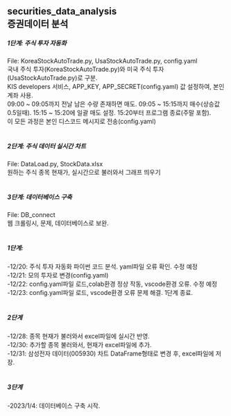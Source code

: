 ## securities_data_analysis<br>증권데이터 분석

<h5>1단계: 주식 투자 자동화</h5>
File: KoreaStockAutoTrade.py, UsaStockAutoTrade.py, config.yaml
<br>
<h7>국내 주식 투자(KoreaStockAutoTrade.py)와 미국 주식 투자(UsaStockAutoTrade.py)로 구분.<br>
KIS developers 서비스, APP_KEY, APP_SECRET(config.yaml) 값 설정하여, 본인 계좌 사용.<br>
09:00 ~ 09:05까지 전날 남은 수량 존재하면 매도. 09:05 ~ 15:15까지 매수(상승값 0.5일때). 15:15 ~ 15:20에 일괄 매도 설정. 15:20부터 프로그램 종료(주말 포함).<br>
이 모든 과정은 본인 디스코드 메시지로 전송(config.yaml)<br>

</h7>
<br>
<h5>2단계: 주식 데이터 실시간 차트 </h5>
File: DataLoad.py, StockData.xlsx
<br>원하는 주식 종목 현재가, 실시간으로 불러와서 그래프 띄우기
<br>
<br>
<h5>3단계: 데이터베이스 구축</h5>
File: DB_connect
<br> 웹 크롤링시,  문제, 데이터베이스로 보완.
<br>
<br>
<h5>1단계:</h5>
-12/20: 주식 투자 자동화 파이썬 코드 분석. yaml파일 오류 확인. 수정 예정
<br>-12/21: 모의 투자로 변경(config.yaml)
<br>-12/22: config.yaml파일 로드,colab환경 정상 작동, vscode환경 오류. 수정 예정
<br>-12/23: config.yaml파일 로드, vscode환경 오류 문제 해결. 1단계 종료.
<br>
<br>
<h5>2단계</h5>
 -12/28: 종목 현재가 불러와서 excel파일에 실시간 반영.
<br> -12/30: 추가할 종목 불러와서, 현재가 excel파일에 추가.
<br> -12/31: 삼성전자 데이터(005930) 차트 DataFrame형태로 변경 후, excel파일에  저장.
<br>
<br>
<h5>3단계</h5>
 -2023/1/4: 데이터베이스 구축 시작.
